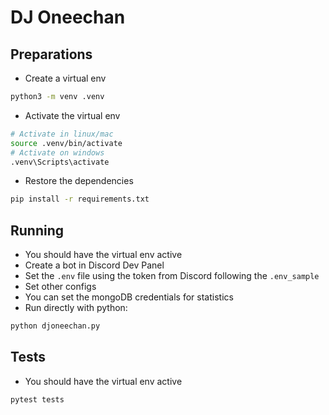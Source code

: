 
# DJ Oneechan

## Preparations

- Create a virtual env
``` bash
python3 -m venv .venv
```
- Activate the virtual env
``` bash
# Activate in linux/mac
source .venv/bin/activate
# Activate on windows
.venv\Scripts\activate
```
- Restore the dependencies
``` bash
pip install -r requirements.txt
```

## Running

- You should have the virtual env active
- Create a bot in Discord Dev Panel
- Set the `.env` file using the token from Discord following the `.env_sample`
- Set other configs
- You can set the mongoDB credentials for statistics
- Run directly with python:
```bash
python djoneechan.py
```

## Tests

- You should have the virtual env active 

``` bash
pytest tests
```